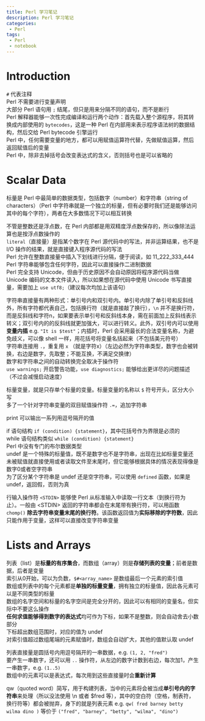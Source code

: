 ```yaml
---
title: Perl 学习笔记
description: Perl 学习笔记
categories:
 - Perl
tags:
 - Perl
 - notebook
---
```


# Introduction
`#` 代表注释  
Perl 不需要进行变量声明  
大部分 Perl 语句用 `;` 结尾，但只是用来分隔不同的语句，而不是断行  
Perl 解释器能够一次性完成编译和运行两个动作：首先载入整个源程序，将其转换成内部使用的 `bytecodes`，这是一种 Perl 在内部用来表示程序语法树的数据结构，然后交给 Perl bytecode 引擎运行  
Perl 中，任何需要变量的地方，都可以用赋值运算符代替，先做赋值运算，然后返回赋值后的变量  
Perl 中，除非去掉括号会改变表达式的含义，否则括号也是可以省略的  
  
# Scalar Data
标量是 Perl 中最简单的数据类型，包括数字（number）和字符串（string of characters）（Perl 中字符串就是一个独立的标量，但有必要时我们还是能够访问其中的每个字符），两者在大多数情况下可以相互转换  
  
不管是整数还是浮点数，在 Perl 内部都是用双精度浮点数保存的，所以像除法运算也是按浮点数操作的  
`literal`（直接量）是指某个数字在 Perl 源代码中的写法，并非运算结果，也不是 I/O 操作的结果，就是直接键入程序源代码的写法  
Perl 允许在整数直接量中插入下划线进行分隔，便于阅读，如 11_222_333_444  
Perl 字符串能够包含任何字符，因此可以直接操作二进制数据  
Perl 完全支持 Unicode，但由于历史原因不会自动原因将程序源代码当做 Unicode 编码的文本文件读入，所以如果想在源代码中使用 Unicode 书写直接量，需要加上 `use utf8;`（建议每次均加上该语句）  
  
字符串直接量有两种形式：单引号内和双引号内。单引号内除了单引号和反斜线外，所有字符都代表自己，包括换行符（就是直接敲了换行），`\n` 并不是换行符，而是反斜线和字符n，如果要表示单引号和反斜线本身，需在前面加上反斜线表示转义；双引号内的的反斜线就更加强大，可以进行转义。此外，双引号内可以使用**变量内插** e.g. `"It is $test"`；内插时，Perl 会采用最长的合法变量名称，为避免歧义，可以像 shell 一样，用花括号将变量名括起来（不包括美元符号）  
字符串连接用 `.`，重复用 `x` （就是字符x）（左边必然为字符串类型，数字也会被转换，右边是数字，先取整；不能互换，不满足交换律）  
数字和字符串之间的自动转换完全取决于操作符  
`use warnings;` 开启警告功能，`use diagnostics;` 能够给出更详尽的问题描述（不过会减慢启动速度）  
  
标量变量，就是只存单个标量的变量。标量变量的名称以 `$` 符号开头，区分大小写  
多了一个针对字符串变量的双目赋值操作符 `.=`，追加字符串  
  
print 可以输出一系列用逗号隔开的值  
  
if 语句结构 `if (condition) {statement}`，其中花括号作为界限是必须的  
while 语句结构类似 `while (condition) {statement}`  
Perl 中没有专门的布尔数据类型  
undef 是一个特殊的标量值，既不是数字也不是字符串，出现在比如标量变量还未被赋值就直接使用或者读取文件至末尾时，但它能够根据具体的情况表现得像是数字0或者空字符串  
为了区分某个字符串是 undef 还是空字符串，可以使用 `defined` 函数，如果是 undef，返回假，否则为真  

  
行输入操作符 `<STDIN>` 能够使 Perl 从标准输入中读取一行文本（到换行符为止）。一般由 <STDIN\> 返回的字符串都会在末尾带有换行符，可以用函数 `chomp()` **除去字符串变量末尾的换行符**。该函数返回值为**实际移除的字符数**，因此只能作用于变量，这样可以直接改变字符串变量  
  
# Lists and Arrays  
列表（list）是**标量的有序集合**，而数组（array）则是**存储列表的变量**；前者是数据，后者是变量  
索引从0开始，可以为负数，`$#<array_name>` 是数组最后一个元素的索引值  
数组或列表中的每个元素都是**单独的标量变量**，拥有独立的标量值，因此各元素可以是不同类型的标量  
数组的名字空间和标量的名字空间是完全分开的，因此可以有相同的变量名，但实际中不要这么操作  
**任何求值能够得到数字的表达式**均可作为下标，如果不是整数，则会自动舍去小数部分  
下标超出数组范围时，对应的值为 undef  
对索引值超过数组尾端的元素赋值时，数组会自动扩大，其他的值默认取 undef  
  
列表直接量是圆括号内用逗号隔开的一串数据，e.g. `(1, 2, "fred")`  
要产生一串数字，还可以用 `..` 操作符，从左边的数字计数到右边，每次加1，产生一串数字，e.g. `(1..5)`  
数组中的元素可以是表达式，每次用到这些直接量时会**重新计算**  
  
qw（quoted word）简写，用于构建列表，当中的元素将会被当成**单引号内的字符串**来处理（所以没法使用 \n 或者 $fred 等），其中的空白符（空格，制表符，换行符等）都会被抛弃，身下的就是列表元素 e.g. `qw( fred barney betty wilma dino )` 等价于 `("fred", "barney", "betty", "wilma", "dino")`  
